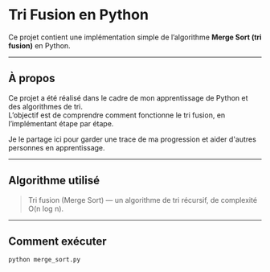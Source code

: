 # Tri Fusion en Python

Ce projet contient une implémentation simple de l’algorithme **Merge Sort (tri fusion)** en Python.

---

## À propos

Ce projet a été réalisé dans le cadre de mon apprentissage de Python et des algorithmes de tri.  
L’objectif est de comprendre comment fonctionne le tri fusion, en l’implémentant étape par étape.

Je le partage ici pour garder une trace de ma progression et aider d'autres personnes en apprentissage.

---

## Algorithme utilisé

> Tri fusion (Merge Sort) — un algorithme de tri récursif, de complexité O(n log n).

---

## Comment exécuter

```bash
python merge_sort.py
